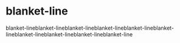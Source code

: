 # blanket-line
blanket-lineblanket-lineblanket-lineblanket-lineblanket-lineblanket-lineblanket-lineblanket-lineblanket-lineblanket-line

